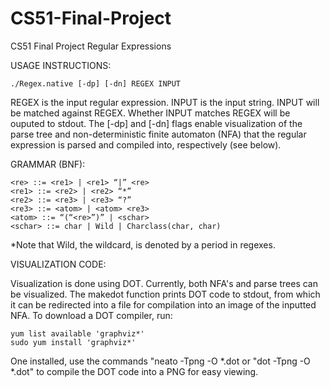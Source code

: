CS51-Final-Project
==================

CS51 Final Project Regular Expressions

USAGE INSTRUCTIONS:

	./Regex.native [-dp] [-dn] REGEX INPUT

REGEX is the input regular expression.  INPUT is the input string.  INPUT will be
matched against REGEX.  Whether INPUT matches REGEX will be ouputed to stdout. 
The [-dp] and [-dn] flags enable visualization of the parse tree and non-deterministic
finite automaton (NFA) that the regular expression is parsed and compiled into,
respectively (see below).

GRAMMAR (BNF):

	<re> ::= <re1> | <re1> “|” <re>
	<re1> ::= <re2> | <re2> “*”
	<re2> ::= <re3> | <re3> “?”
	<re3> ::= <atom> | <atom> <re3>
	<atom> ::= “(“<re>”)” | <schar>
	<schar> ::= char | Wild | Charclass(char, char)

*Note that Wild, the wildcard, is denoted by a period in regexes.

VISUALIZATION CODE:

Visualization is done using DOT.  Currently, both NFA's and parse trees
can be visualized.   The makedot function prints DOT code to stdout, 
from which it can be redirected into a file for compilation into an image 
of the inputted NFA. To download a DOT compiler, run:

	yum list available 'graphviz*'
	sudo yum install 'graphviz*'

One installed, use the commands "neato  -Tpng -O *.dot or "dot  -Tpng -O *.dot"
to compile the DOT code into a PNG for easy viewing.
